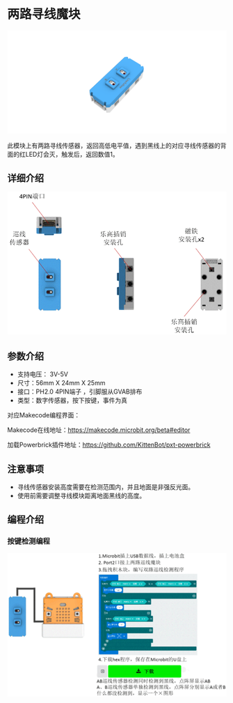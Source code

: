 # 两路寻线魔块

![](./images/07_03.png)

此模块上有两路寻线传感器，返回高低电平值，遇到黑线上的对应寻线传感器的背面的红LED灯会灭，触发后，返回数值1。

## 详细介绍

![](./images/07_01.png)

## 参数介绍

- 支持电压： 3V-5V
- 尺寸：56mm X 24mm X 25mm
- 接口：PH2.0 4PIN端子 ，引脚服从GVAB排布
- 类型：数字传感器，按下按键，事件为真

对应Makecode编程界面：

Makecode在线地址：https://makecode.microbit.org/beta#editor

加载Powerbrick插件地址：https://github.com/KittenBot/pxt-powerbrick

## 注意事项

- 寻线传感器安装高度需要在检测范围内，并且地面是非强反光面。
- 使用前需要调整寻线模块距离地面黑线的高度。


## 编程介绍

### 按键检测编程

![](./images/07_02.png)